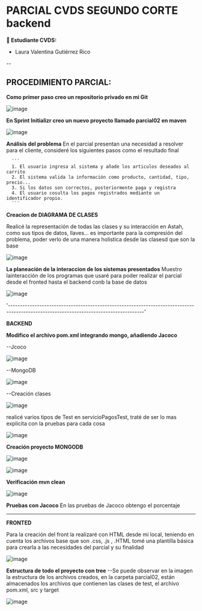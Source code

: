 # PARCIAL CVDS SEGUNDO CORTE backend

**👥 Estudiante CVDS:**
- Laura Valentina Gutiérrez Rico

--

## PROCEDIMIENTO PARCIAL:

**Como primer paso creo un repositorio privado en mi Git**

![image](https://github.com/user-attachments/assets/560c30af-93dc-4e3b-9d5b-3bc579ce8371)

**En Sprint Initializr creo un nuevo proyecto llamado parcial02 en maven**

![image](https://github.com/user-attachments/assets/13fa2a02-e758-402d-8d74-8bfe93b88b92)


**Análisis del problema**
  En el parcial presentan una necesidad a resolver para el cliente, consideré los siguientes pasos como el resultado final

      ```
      1. El usuario ingresa al sistema y añade los articulos deseados al carrito
      2. El sistema valida la información como producto, cantidad, tipo, precio...
      3. Si los datos son correctos, posteriormente paga y registra
      4. El usuario cosulta los pagos registrados mediante un identificador propio. 
      ```

    
**Creacion de DIAGRAMA DE CLASES**

Realicé la representación de todas las clases y su interacción en Astah, como sus tipos de datos, llaves... es importante para la compresión del problema, poder verlo de una manera holistica desde las clasesd que son la base

![image](https://github.com/user-attachments/assets/3761c907-2a24-4273-995e-a5a4b8384302)



**La planeación de la interaccion de los sistemas presentados**
Muestro lainteracción de los programas que usaré para poder realizar el parcial desde el fronted hasta el backend conb la base de datos

![image](https://github.com/user-attachments/assets/e5502bb2-5cc1-4a00-963d-17e05551eaf7)





'--------------------------------------------------------------------------------------------------------------------------------------'

**BACKEND**


**Modifico el archivo pom.xml integrando mongo, añadiendo Jacoco**

  --Jcoco


![image](https://github.com/user-attachments/assets/0978c850-a5c5-427e-8c48-ea53beb4fc76)


  --MongoDB

  
![image](https://github.com/user-attachments/assets/b8e5092e-53ac-411d-8aae-c1cd5c08ef28)



  --Creación clases



![image](https://github.com/user-attachments/assets/590ffeaa-f493-456b-bd0e-752aecd87ca0)





realicé varios tipos de Test en servicioPagosTest, traté de ser lo mas explicita con la pruebas para cada cosa

![image](https://github.com/user-attachments/assets/6b8f6361-25a3-4118-be9f-559348066243)

  
  



**Creación proyecto MONGODB**

![image](https://github.com/user-attachments/assets/2512f93e-e504-43fd-a78a-cc8598931819)

![image](https://github.com/user-attachments/assets/87098e64-81db-45f3-b0bf-04081d8a46ab)







**Verificación mvn clean**

![image](https://github.com/user-attachments/assets/7724dfde-1b7f-4880-af55-46e31cee2942)




**Pruebas con Jacoco**
En las pruebas de Jacoco obtengo el porcentaje



--------------------------------------------------------------------------------------------------------------------------------------
**FRONTED**

Para la creación del front la realizaré con HTML desde mi local, teniendo en cuenta los archivos base que son .css, .js , .HTML tomé una plantilla básica para crearla a las necesidades del parcial y su finalidad


![image](https://github.com/user-attachments/assets/9e08e7e3-8fdf-4836-a721-b26de769b553)








**Estructura de todo el proyecto con tree**
--Se puede observar en la imagen la estructura de los archivos creados, en la carpeta parcial02, están almacenados los archivos que contienen las clases de test, el archivo pom.xml, src y target

![image](https://github.com/user-attachments/assets/bab77537-c998-4efa-abd5-5461c68af5f3)

